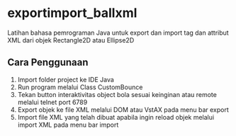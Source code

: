 # exportimport_ballxml
Latihan bahasa pemrograman Java untuk export dan import tag dan attribut XML dari objek Rectangle2D atau Ellipse2D

## Cara Penggunaan
1. Import folder project ke IDE Java
2. Run program melalui Class CustomBounce
3. Tekan button interaktivitas object bola sesuai keinginan atau remote melalui telnet port 6789
4. Export objek ke file XML melalui DOM atau VstAX pada menu bar export
5. Import file XML yang telah dibuat apabila ingin reload objek melalui import XML pada menu bar import
